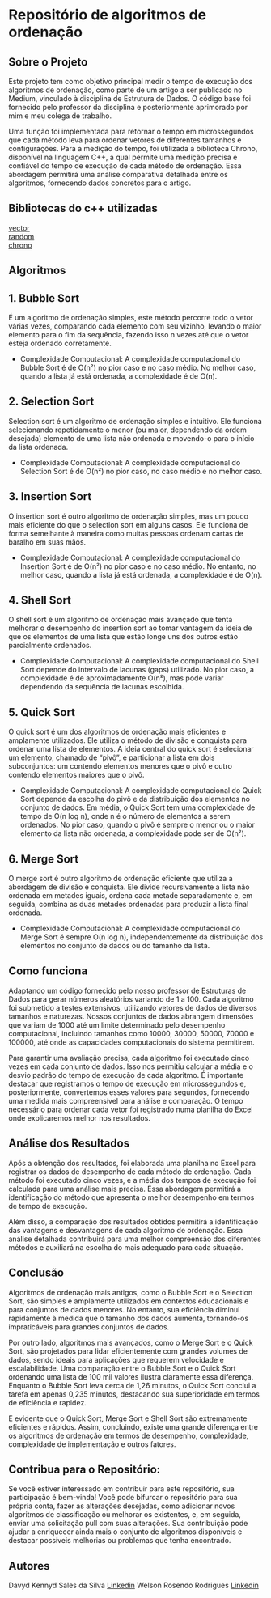 # Repositório de algoritmos de ordenação

## Sobre o Projeto
Este projeto tem como objetivo principal medir o tempo de execução dos algoritmos de ordenação, como parte de um artigo a ser publicado no Medium, vinculado à disciplina de Estrutura de Dados. O código base foi fornecido pelo professor da disciplina e posteriormente aprimorado por mim e meu colega de trabalho.

Uma função foi implementada para retornar o tempo em microssegundos que cada método leva para ordenar vetores de diferentes tamanhos e configurações. Para a medição do tempo, foi utilizada a biblioteca Chrono, disponível na linguagem C++, a qual permite uma medição precisa e confiável do tempo de execução de cada método de ordenação. Essa abordagem permitirá uma análise comparativa detalhada entre os algoritmos, fornecendo dados concretos para o artigo.

## Bibliotecas do c++ utilizadas
[vector](https://cplusplus.com/reference/vector/vector/ "vector") <br>
[random](https://learn.microsoft.com/pt-br/cpp/standard-library/random?view=msvc-170 "random") <br>
[chrono](https://learn.microsoft.com/pt-br/cpp/standard-library/chrono-functions?view=msvc-170 "chrono")

## Algoritmos

## 1. Bubble Sort
É um algoritmo de ordenação simples, este método percorre todo o vetor várias vezes, comparando cada elemento com seu vizinho, levando o maior elemento para o fim da sequência, fazendo isso n vezes até que o vetor esteja ordenado corretamente.
- Complexidade Computacional: A complexidade computacional do Bubble Sort é de O(n²) no pior caso e no caso médio. No melhor caso, quando a lista já está ordenada, a complexidade é de O(n).

## 2. Selection Sort
Selection sort é um algoritmo de ordenação simples e intuitivo. Ele funciona selecionando repetidamente o menor (ou maior, dependendo da ordem desejada) elemento de uma lista não ordenada e movendo-o para o início da lista ordenada.
- Complexidade Computacional: A complexidade computacional do Selection Sort é de O(n²) no pior caso, no caso médio e no melhor caso.

## 3. Insertion Sort
O insertion sort é outro algoritmo de ordenação simples, mas um pouco mais eficiente do que o selection sort em alguns casos. Ele funciona de forma semelhante à maneira como muitas pessoas ordenam cartas de baralho em suas mãos.
- Complexidade Computacional: A complexidade computacional do Insertion Sort é de O(n²) no pior caso e no caso médio. No entanto, no melhor caso, quando a lista já está ordenada, a complexidade é de O(n).

## 4. Shell Sort
O shell sort é um algoritmo de ordenação mais avançado que tenta melhorar o desempenho do insertion sort ao tomar vantagem da ideia de que os elementos de uma lista que estão longe uns dos outros estão parcialmente ordenados.
- Complexidade Computacional: A complexidade computacional do Shell Sort depende do intervalo de lacunas (gaps) utilizado. No pior caso, a complexidade é de aproximadamente O(n²), mas pode variar dependendo da sequência de lacunas escolhida.

## 5. Quick Sort
O quick sort é um dos algoritmos de ordenação mais eficientes e amplamente utilizados. Ele utiliza o método de divisão e conquista para ordenar uma lista de elementos. A ideia central do quick sort é selecionar um elemento, chamado de “pivô”, e particionar a lista em dois subconjuntos: um contendo elementos menores que o pivô e outro contendo elementos maiores que o pivô.
- Complexidade Computacional: A complexidade computacional do Quick Sort depende da escolha do pivô e da distribuição dos elementos no conjunto de dados. Em média, o Quick Sort tem uma complexidade de tempo de O(n log n), onde n é o número de elementos a serem ordenados. No pior caso, quando o pivô é sempre o menor ou o maior elemento da lista não ordenada, a complexidade pode ser de O(n²).

## 6. Merge Sort
O merge sort é outro algoritmo de ordenação eficiente que utiliza a abordagem de divisão e conquista. Ele divide recursivamente a lista não ordenada em metades iguais, ordena cada metade separadamente e, em seguida, combina as duas metades ordenadas para produzir a lista final ordenada.
- Complexidade Computacional: A complexidade computacional do Merge Sort é sempre O(n log n), independentemente da distribuição dos elementos no conjunto de dados ou do tamanho da lista.

## Como funciona
Adaptando um código fornecido pelo nosso professor de Estruturas de Dados para gerar números aleatórios variando de 1 a 100. Cada algoritmo foi submetido a testes extensivos, utilizando vetores de dados de diversos tamanhos e naturezas. Nossos conjuntos de dados abrangem dimensões que variam de 1000 até um limite determinado pelo desempenho computacional, incluindo tamanhos como 10000, 30000, 50000, 70000 e 100000, até onde as capacidades computacionais do sistema permitirem.

Para garantir uma avaliação precisa, cada algoritmo foi executado cinco vezes em cada conjunto de dados. Isso nos permitiu calcular a média e o desvio padrão do tempo de execução de cada algoritmo. É importante destacar que registramos o tempo de execução em microssegundos e, posteriormente, convertemos esses valores para segundos, fornecendo uma medida mais compreensível para análise e comparação. O tempo necessário para ordenar cada vetor foi registrado numa planilha do Excel onde explicaremos melhor nos resultados.

## Análise dos Resultados
Após a obtenção dos resultados, foi elaborada uma planilha no Excel para registrar os dados de desempenho de cada método de ordenação. Cada método foi executado cinco vezes, e a média dos tempos de execução foi calculada para uma análise mais precisa. Essa abordagem permitirá a identificação do método que apresenta o melhor desempenho em termos de tempo de execução.

Além disso, a comparação dos resultados obtidos permitirá a identificação das vantagens e desvantagens de cada algoritmo de ordenação. Essa análise detalhada contribuirá para uma melhor compreensão dos diferentes métodos e auxiliará na escolha do mais adequado para cada situação.

## Conclusão
Algoritmos de ordenação mais antigos, como o Bubble Sort e o Selection Sort, são simples e amplamente utilizados em contextos educacionais e para conjuntos de dados menores. No entanto, sua eficiência diminui rapidamente à medida que o tamanho dos dados aumenta, tornando-os impraticáveis para grandes conjuntos de dados.

Por outro lado, algoritmos mais avançados, como o Merge Sort e o Quick Sort, são projetados para lidar eficientemente com grandes volumes de dados, sendo ideais para aplicações que requerem velocidade e escalabilidade. Uma comparação entre o Bubble Sort e o Quick Sort ordenando uma lista de 100 mil valores ilustra claramente essa diferença. Enquanto o Bubble Sort leva cerca de 1,26 minutos, o Quick Sort conclui a tarefa em apenas 0,235 minutos, destacando sua superioridade em termos de eficiência e rapidez.

É evidente que o Quick Sort, Merge Sort e Shell Sort são extremamente eficientes e rápidos. Assim, concluindo, existe uma grande diferença entre os algoritmos de ordenação em termos de desempenho, complexidade, complexidade de implementação e outros fatores.

## Contribua para o Repositório:
Se você estiver interessado em contribuir para este repositório, sua participação é bem-vinda! Você pode bifurcar o repositório para sua própria conta, fazer as alterações desejadas, como adicionar novos algoritmos de classificação ou melhorar os existentes, e, em seguida, enviar uma solicitação pull com suas alterações. Sua contribuição pode ajudar a enriquecer ainda mais o conjunto de algoritmos disponíveis e destacar possíveis melhorias ou problemas que tenha encontrado.

## Autores
Davyd Kennyd Sales da Silva
[Linkedin](https://www.linkedin.com/in/davyd-kennyd-959526273/ "Linkedin")
Welson Rosendo Rodrigues
[Linkedin](https://www.linkedin.com/in/welson-rosendo-rodrigues-aa7029303/ "Linkedin")
